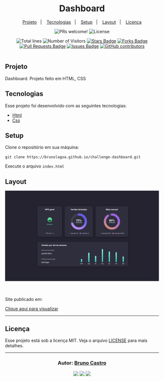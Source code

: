 <h1 align="center">
    Dashboard
</h1>

<p align="center">
  <a href="#sobre">Projeto</a>&nbsp;&nbsp;&nbsp;|&nbsp;&nbsp;&nbsp;
  <a href="#tecnologias">Tecnologias</a>&nbsp;&nbsp;&nbsp;|&nbsp;&nbsp;&nbsp;
  <a href="#setup">Setup</a>&nbsp;&nbsp;&nbsp;|&nbsp;&nbsp;&nbsp;
  <a href="#layout">Layout</a>&nbsp;&nbsp;&nbsp;|&nbsp;&nbsp;&nbsp;
  <a href="#licença">Licença</a>
</p>

<p align="center">
  <img src="https://img.shields.io/static/v1?label=PRs&message=welcome&color=15C3D6&labelColor=000000" alt="PRs welcome!" />
  <img alt="License" src="https://img.shields.io/static/v1?label=license&message=MIT&color=15C3D6&labelColor=000000">
</p>

<div align="center">
  <img src="https://sloc.xyz/github/brunolagoa/challenge-dashboard" alt="Total lines">
  <img src="https://visitor-badge.laobi.icu/badge?page_id=aritra-tech/brunolagoa.challenge-dashboard" alt="Number of Visitors">
  <a href="https://github.com/brunolagoa/challenge-dashboard/stargazers"><img src="https://img.shields.io/github/stars/brunolagoa/challenge-dashboard" alt="Stars Badge" /></a>
  <a href="https://github.com/brunolagoa/challenge-dashboard/network/members"><img src="https://img.shields.io/github/forks/brunolagoa/challenge-dashboard" alt="Forks Badge" /></a>
  <a href="https://github.com/brunolagoa/challenge-dashboard/pulls"><img src="https://img.shields.io/github/issues-pr/brunolagoa/challenge-dashboard" alt="Pull Requests Badge" /></a>
  <a href="https://github.com/brunolagoa/challenge-dashboard/issues"><img src="https://img.shields.io/github/issues/brunolagoa/challenge-dashboard" alt="Issues Badge" /></a>
  <a href="https://github.com/brunolagoa/challenge-dashboard/graphs/contributors"><img alt="GitHub contributors" src="https://img.shields.io/github/contributors/brunolagoa/challenge-dashboard?color=2b9348"></a>
</div>

<br>

## Projeto

Dashboard. Projeto feito em HTML, CSS

## Tecnologias

Esse projeto foi desenvolvido com as seguintes tecnologias:

- [Html](https://www.w3schools.com/html)
- [Css](https://www.w3schools.com/css/default.asp)

## Setup

Clone o repositório em sua máquina:

`git clone https://brunolagoa.github.io/challenge-dashboard.git`

Execute o arquivo `index.html`

## Layout

<div align="center">
    <img alt="Desktop" title="#Desktop" src="./assets/mock.png" width="680px" />
</div>
<br/><br/>

<p>Site publicado em:</p>
<a alt="Bruno Castro" target="_blank" rel="noopener noreferrer" href="https://brunolagoa.github.io/challenge-dashboard">Clique aqui para visualizar</a>

---


## Licença

Esse projeto está sob a licença MIT. Veja o arquivo [LICENSE](LICENSE.md) para mais detalhes.

---

<h3 align="center">
Autor: <a alt="Bruno Castro" target="_blank" rel="noopener noreferrer" href="https://brunocastro.dev">Bruno Castro</a>
</h3>

<p align="center">

  <a alt="Bruno Castro Linkedin" rel="noopener noreferrer" href="https://www.linkedin.com/in/brunovcastro">
    <img src="https://img.shields.io/badge/LinkedIn-Bruno%20Castro-blue?logo=linkedin"/></a>
  <a alt="Bruno Castro GitHub" rel="noopener noreferrer" href="https://github.com/brunolagoa">
  <img src="https://img.shields.io/badge/GitHub-Bruno%20Castro-lightgrey?logo=github"/></a>
  <a alt="Bruno Castro Site" rel="noopener noreferrer" href="https://brunocastro.dev">
  <img src="https://img.shields.io/badge/WebSite-Bruno%20Castro-lightgrey?logo=appveyor"/></a>

</p>